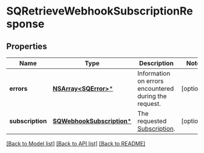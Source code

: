 # SQRetrieveWebhookSubscriptionResponse

## Properties
Name | Type | Description | Notes
------------ | ------------- | ------------- | -------------
**errors** | [**NSArray&lt;SQError&gt;***](SQError.md) | Information on errors encountered during the request. | [optional] 
**subscription** | [**SQWebhookSubscription***](SQWebhookSubscription.md) | The requested [Subscription](https://developer.squareup.com/reference/square_2023-10-18/objects/WebhookSubscription). | [optional] 

[[Back to Model list]](../README.md#documentation-for-models) [[Back to API list]](../README.md#documentation-for-api-endpoints) [[Back to README]](../README.md)


